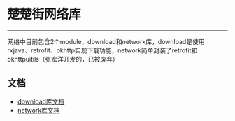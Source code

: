 # 楚楚街网络库



---


网络中目前包含2个module，download和network库，download是使用rxjava、retrofit、okhttp实现下载功能，network简单封装了retrofit和okhttpuitils（张宏洋开发的，已被废弃）


## 文档

+ [download库文档](download/readme.md)
+ [network库文档](network/readme.md)